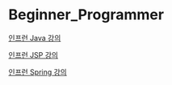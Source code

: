 # Beginner_Programmer

[인프런 Java 강의](https://www.inflearn.com/course/실전-java-renew)

[인프런 JSP 강의](https://www.inflearn.com/course/실전_jsp-renew)

[인프런 Spring 강의](https://www.inflearn.com/course/스프링-프레임워크_renew)
